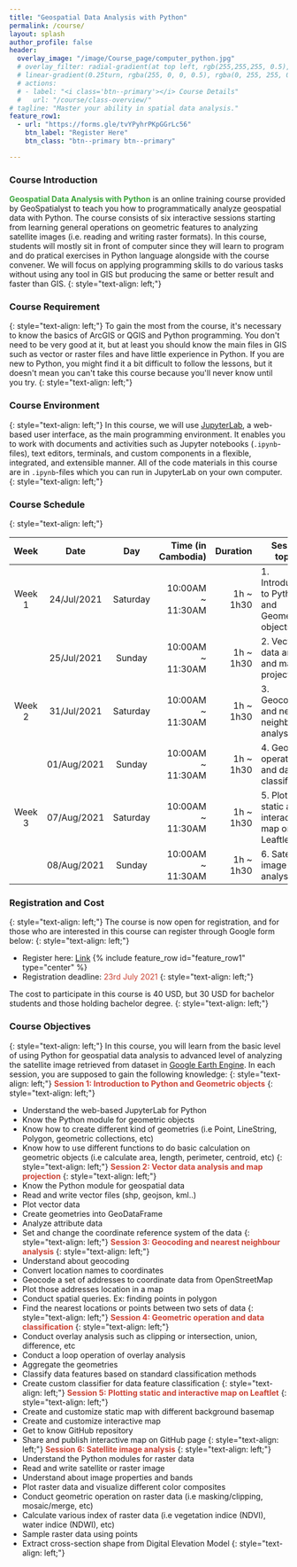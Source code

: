 ```yaml
---
title: "Geospatial Data Analysis with Python"
permalink: /course/
layout: splash
author_profile: false
header:
  overlay_image: "/image/Course_page/computer_python.jpg"
  # overlay_filter: radial-gradient(at top left, rgb(255,255,255, 0.5), rgb(0,128,0, 0.5))
  # linear-gradient(0.25turn, rgba(255, 0, 0, 0.5), rgba(0, 255, 255, 0.5))
  # actions:
  # - label: "<i class='btn--primary'></i> Course Details"
  #   url: "/course/class-overview/" 
# tagline: "Master your ability in spatial data analysis."
feature_row1:
  - url: "https://forms.gle/tvYPyhrPKpGGrLc56"
    btn_label: "Register Here"
    btn_class: "btn--primary btn--primary"

---
```

### Course Introduction
<span style="color:#3fa63f">**Geospatial Data Analysis with Python**</span>
 is an online training course provided by GeoSpatialyst to teach you how to programmatically analyze geospatial data with Python. The course consists of six interactive sessions starting from learning general operations on geometric features to analyzing satellite images (i.e. reading and writing raster formats). In this course, students will mostly sit in front of computer since they will learn to program and do pratical exercises in Python language alongside with the course convener. We will focus on applying programming skills to do various tasks without using any tool in GIS but producing the same or better result and faster than GIS.
 {: style="text-align: left;"}

### Course Requirement
{: style="text-align: left;"}
To gain the most from the course, it's necessary to know the basics of ArcGIS or QGIS and Python programming. You don't need to be very good at it, but at least you should know the main files in GIS such as vector or raster files and have little experience in Python. If you are new to Python, you might find it a bit difficult to follow the lessons, but it doesn't mean you can't take this course because you'll never know until you try.
{: style="text-align: left;"}

### Course Environment
{: style="text-align: left;"}
In this course, we will use [JupyterLab](https://jupyterlab.readthedocs.io/en/stable/getting_started/overview.html), a web-based user interface, as the main programming environment. It enables you to work with documents and activities such as Jupyter notebooks (`.ipynb`-files), text editors, terminals, and custom components in a flexible, integrated, and extensible manner. All of the code materials in this course are in `.ipynb`-files which you can run in JupyterLab on your own computer.
{: style="text-align: left;"}

### Course Schedule
{: style="text-align: left;"}

| Week     | Date          | Day        | Time (in Cambodia) | Duration        | Session topics                                          |
|:--------:|:-------------:|:----------:|-------------------:|----------------:|---------------------------------------------------------|
| Week 1   | 24/Jul/2021   | Saturday   | 10:00AM ~ 11:30AM  | 1h ~ 1h30       | 1. Introduction to Python and Geometric objects         |
|          | 25/Jul/2021   | Sunday     | 10:00AM ~ 11:30AM  | 1h ~ 1h30       | 2. Vector data analysis and map projection              |
| Week 2   | 31/Jul/2021   | Saturday   | 10:00AM ~ 11:30AM  | 1h ~ 1h30       | 3. Geocoding and nearest neighbour analysis             |
|          | 01/Aug/2021   | Sunday     | 10:00AM ~ 11:30AM  | 1h ~ 1h30       | 4. Geometric operation and data classification          |
| Week 3   | 07/Aug/2021   | Saturday   | 10:00AM ~ 11:30AM  | 1h ~ 1h30       | 5. Plotting static and interactive map on Leaftlet      |
|          | 08/Aug/2021   | Sunday     | 10:00AM ~ 11:30AM  | 1h ~ 1h30       | 6. Satellite image analysis                             |

### Registration and Cost
{: style="text-align: left;"}
The course is now open for registration, and for those who are interested in this course can register through Google form below:
{: style="text-align: left;"}
* Register here: [Link](https://forms.gle/tvYPyhrPKpGGrLc56)
{% include feature_row id="feature_row1" type="center" %}
* Registration deadline: <span style="color:#CB4335">23rd July 2021</span>
{: style="text-align: left;"}

The cost to participate in this course is 40 USD, but 30 USD for bachelor students and those holding bachelor degree.
{: style="text-align: left;"}

### Course Objectives
{: style="text-align: left;"}
In this course, you will learn from the basic level of using Python for geospatial data analysis to advanced level of analyzing the satellite image retrieved from dataset in [Google Earth Engine](https://earthengine.google.com). In each session, you are supposed to gain the following knowledge:
{: style="text-align: left;"}
**<span style="color:#CB4335">Session 1: Introduction to Python and Geometric objects</span>**
{: style="text-align: left;"}
- Understand the web-based JupyterLab for Python
- Know the Python module for geometric objects
- Know how to create different kind of geometries (i.e Point, LineString, Polygon, geometric collections, etc)
- Know how to use different functions to do basic calculation on geometric objects (i.e calculate area, length, perimeter, centroid, etc) 
{: style="text-align: left;"}
**<span style="color:#CB4335">Session 2: Vector data analysis and map projection</span>**
{: style="text-align: left;"}
- Know the Python module for geospatial data
- Read and write vector files (shp, geojson, kml..)
- Plot vector data
- Create geometries into GeoDataFrame
- Analyze attribute data
- Set and change the coordinate reference system of the data
{: style="text-align: left;"}
**<span style="color:#CB4335">Session 3: Geocoding and nearest neighbour analysis</span>**
{: style="text-align: left;"}
- Understand about geocoding
- Convert location names to coordinates
- Geocode a set of addresses to coordinate data from OpenStreetMap
- Plot those addresses location in a map
- Conduct spatial queries. Ex: finding points in polygon
- Find the nearest locations or points between two sets of data
{: style="text-align: left;"}
**<span style="color:#CB4335">Session 4: Geometric operation and data classification</span>**
{: style="text-align: left;"}
- Conduct overlay analysis such as clipping or intersection, union, difference, etc
- Conduct a loop operation of overlay analysis
- Aggregate the geometries
- Classify data features based on standard classification methods
- Create custom classifier for data feature classification
{: style="text-align: left;"}
**<span style="color:#CB4335">Session 5: Plotting static and interactive map on Leaftlet</span>**
{: style="text-align: left;"}
- Create and customize static map with different background basemap 
- Create and customize interactive map
- Get to know GitHub repository
- Share and publish interactive map on GitHub page
{: style="text-align: left;"}
**<span style="color:#CB4335">Session 6: Satellite image analysis</span>**
{: style="text-align: left;"}
- Understand the Python modules for raster data 
- Read and write satellite or raster image
- Understand about image properties and bands
- Plot raster data and visualize different color composites
- Conduct geometric operation on raster data (i.e masking/clipping, mosaic/merge, etc)
- Calculate various index of raster data (i.e vegetation indice (NDVI), water indice (NDWI), etc)
- Sample raster data using points
- Extract cross-section shape from Digital Elevation Model
{: style="text-align: left;"}
